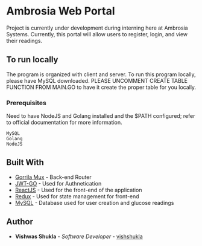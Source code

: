# Ambrosia Web Portal

Project is currently under development during interning here at Ambrosia Systems. Currently, this portal will allow users to register, login, and view their readings.

## To run locally

The program is organized with client and server. To run this program locally, please have MySQL downloaded. PLEASE UNCOMMENT CREATE TABLE FUNCTION FROM MAIN.GO to have it create the proper table for you locally. 

### Prerequisites

Need to have NodeJS and Golang installed and the $PATH configured; refer to official documentation for more information.

```
MySQL
Golang
NodeJS
```

## Built With

* [Gorrila Mux](https://github.com/gorilla/mux) - Back-end Router
* [JWT-GO](https://github.com/dgrijalva/jwt-go) - Used for Authnetication
* [ReactJS](https://reactjs.org/) - Used for the front-end of the application
* [Redux](https://redux.js.org/) - Used for state management for front-end
* [MySQL](https://redux.js.org/) - Database used for user creation and glucose readings


## Author

* **Vishwas Shukla** - *Software Developer* - [vishshukla](https://github.com/vishshukla)
